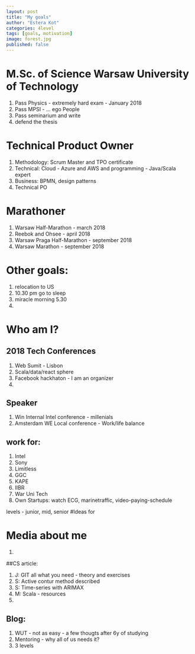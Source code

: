 ```yaml
---
layout: post
title: "My goals"
author: "Estera Kot"
categories: 4level
tags: [goals, motivation]
image: forest.jpg
published: false
---
```


# M.Sc. of Science Warsaw University of Technology
1. Pass Physics - extremely hard exam - January 2018
1. Pass MPSI - ... ego People
1. Pass seminarium and write 
1. defend the thesis
    
# Technical Product Owner
1. Methodology: Scrum Master and TPO certificate
1. Technical: Cloud - Azure and AWS and programming - Java/Scala expert
1. Business: BPMN, design patterns
1. Technical PO

# Marathoner
1. Warsaw Half-Marathon - march 2018
1. Reebok and Ohsee - april 2018
1. Warsaw Praga Half-Marathon - september 2018
1. Warsaw Marathon - september 2018


# Other goals:
1. relocation to US
1. 10.30 pm go to sleep
1. miracle morning 5.30
1. 


# Who am I?
## 2018 Tech Conferences
1. Web Sumit - Lisbon
1. Scala/data/react sphere
1. Facebook hackhaton - I am an organizer
1. 

## Speaker
1. Win Internal Intel conference - millenials
1. Amsterdam WE Local conference - Work/life balance

## work for:
1. Intel
1. Sony
1. Limitless
1. GGC
1. KAPE
1. IIBR
1. War Uni Tech
1. Own Startups: watch ECG, marinetraffic, video-paying-schedule


levels - junior, mid, senior
#Ideas for 
# Media about me
1. 


##CS article:
1. J: GIT all what you need - theory and exercises
1. S: Active contur method described
1. S: Time-series with ARIMAX
1. M: Scala - resources
1. 

## Blog:
1. WUT - not as easy - a few thougts after 6y of studying
1. Mentoring - why all of us needs it?
1. 3 levels

